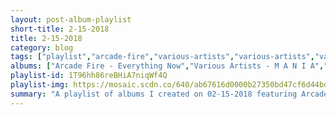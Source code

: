 ```yaml
---
layout: post-album-playlist
short-title: 2-15-2018
title: 2-15-2018
category: blog
tags: ["playlist","arcade-fire","various-artists","various-artists","various-artists","the-hollies","various-artists","mgmt","franz-ferdinand"]
albums: ["Arcade Fire - Everything Now","Various Artists - M A N I A","Various Artists - Black Panther The Album Music From And Inspired By","Various Artists - Crooked Shadows","The Hollies - Stay With the Hollies","Various Artists - The Essential Rosemary Clooney","MGMT - Little Dark Age","Franz Ferdinand - Always Ascending"]
playlist-id: 1T96hh86reBHiA7niqWf4Q
playlist-img: https://mosaic.scdn.co/640/ab67616d0000b27350bd47cf6d44bddcd546a951ab67616d0000b273a36d123f9906888d0af2aed8ab67616d0000b273bc8d2b3ac36be53be9a38fe1ab67616d0000b273c027ad28821777b00dcaa888
summary: "A playlist of albums I created on 02-15-2018 featuring Arcade Fire, Various Artists, Various Artists, Various Artists, The Hollies, Various Artists, MGMT, and Franz Ferdinand."
---
```

